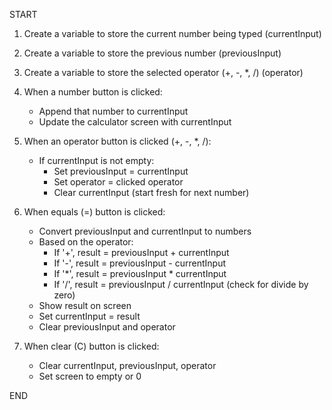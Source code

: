 START

1. Create a variable to store the current number being typed (currentInput)
2. Create a variable to store the previous number (previousInput)
3. Create a variable to store the selected operator (+, -, *, /) (operator)

4. When a number button is clicked:
    - Append that number to currentInput
    - Update the calculator screen with currentInput

5. When an operator button is clicked (+, -, *, /):
    - If currentInput is not empty:
        - Set previousInput = currentInput
        - Set operator = clicked operator
        - Clear currentInput (start fresh for next number)

6. When equals (=) button is clicked:
    - Convert previousInput and currentInput to numbers
    - Based on the operator:
        - If '+', result = previousInput + currentInput
        - If '-', result = previousInput - currentInput
        - If '*', result = previousInput * currentInput
        - If '/', result = previousInput / currentInput (check for divide by zero)
    - Show result on screen
    - Set currentInput = result
    - Clear previousInput and operator

7. When clear (C) button is clicked:
    - Clear currentInput, previousInput, operator
    - Set screen to empty or 0

END
